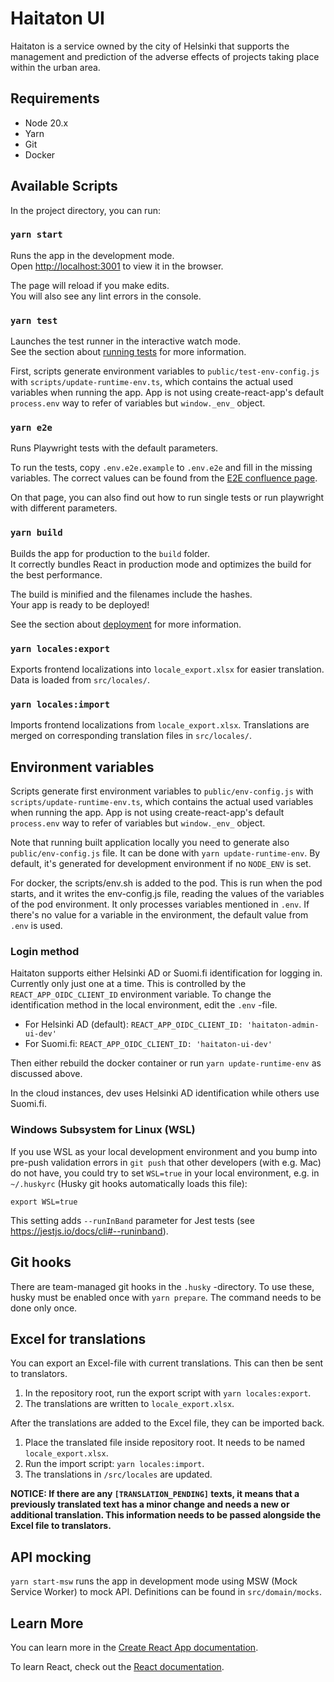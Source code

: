 # Haitaton UI

Haitaton is a service owned by the city of Helsinki that supports the management and prediction of the adverse
effects of projects taking place within the urban area.

## Requirements

- Node 20.x
- Yarn
- Git
- Docker

## Available Scripts

In the project directory, you can run:

### `yarn start`

Runs the app in the development mode.<br />
Open [http://localhost:3001](http://localhost:3001) to view it in the browser.

The page will reload if you make edits.<br />
You will also see any lint errors in the console.

### `yarn test`

Launches the test runner in the interactive watch mode.<br />
See the section about [running tests](https://facebook.github.io/create-react-app/docs/running-tests) for more information.

First, scripts generate environment variables to `public/test-env-config.js`
with `scripts/update-runtime-env.ts`, which contains the actual used variables when running the app.
App is not using create-react-app's default `process.env` way to refer of variables
but `window._env_` object.

### `yarn e2e`

Runs Playwright tests with the default parameters.

To run the tests, copy `.env.e2e.example` to `.env.e2e` and fill in the missing variables. The
correct values can be found from the
[E2E confluence page](https://helsinkisolutionoffice.atlassian.net/wiki/x/aAA9KQI).

On that page, you can also find out how to run single tests or run playwright with different
parameters.

### `yarn build`

Builds the app for production to the `build` folder.<br />
It correctly bundles React in production mode and optimizes the build for the best performance.

The build is minified and the filenames include the hashes.<br />
Your app is ready to be deployed!

See the section about [deployment](https://facebook.github.io/create-react-app/docs/deployment) for more information.

### `yarn locales:export`

Exports frontend localizations into `locale_export.xlsx` for easier translation. Data is loaded
from `src/locales/`.

### `yarn locales:import`

Imports frontend localizations from `locale_export.xlsx`. Translations are merged on corresponding translation files
in `src/locales/`.

## Environment variables

Scripts generate first environment variables to `public/env-config.js` with
`scripts/update-runtime-env.ts`, which contains the actual used variables when running the app. App
is not using create-react-app's default `process.env` way to refer of variables but `window._env_`
object.

Note that running built application locally you need to generate also `public/env-config.js` file.
It can be done with `yarn update-runtime-env`. By default, it's generated for development
environment if no `NODE_ENV` is set.

For docker, the scripts/env.sh is added to the pod. This is run when the pod starts, and it writes
the env-config.js file, reading the values of the variables of the pod environment. It only
processes variables mentioned in `.env`. If there's no value for a variable in the environment, the
default value from `.env` is used.

### Login method

Haitaton supports either Helsinki AD or Suomi.fi identification for logging in. Currently only just
one at a time. This is controlled by the `REACT_APP_OIDC_CLIENT_ID` environment variable. To change
the identification method in the local environment, edit the `.env` -file.

- For Helsinki AD (default):
  `REACT_APP_OIDC_CLIENT_ID: 'haitaton-admin-ui-dev'`
- For Suomi.fi:
  `REACT_APP_OIDC_CLIENT_ID: 'haitaton-ui-dev'`

Then either rebuild the docker container or run `yarn update-runtime-env` as discussed above.

In the cloud instances, dev uses Helsinki AD identification while others use Suomi.fi.

### Windows Subsystem for Linux (WSL)

If you use WSL as your local development environment and you bump into pre-push validation errors
in `git push` that other developers (with e.g. Mac) do not have, you could try to set `WSL=true`
in your local environment, e.g. in `~/.huskyrc` (Husky git hooks automatically loads this file):

```
export WSL=true
```

This setting adds `--runInBand` parameter for Jest tests (see https://jestjs.io/docs/cli#--runinband).

## Git hooks

There are team-managed git hooks in the `.husky` -directory. To use these, husky must be enabled
once with `yarn prepare`. The command needs to be done only once.

## Excel for translations

You can export an Excel-file with current translations. This can then be sent to translators.

1. In the repository root, run the export script with `yarn locales:export`.
2. The translations are written to `locale_export.xlsx`.

After the translations are added to the Excel file, they can be imported back.

1. Place the translated file inside repository root. It needs to be named `locale_export.xlsx`.
2. Run the import script: `yarn locales:import`.
3. The translations in `/src/locales` are updated.

**NOTICE: If there are any `[TRANSLATION_PENDING]` texts, it means that a previously translated
text has a minor change and needs a new or additional translation.
This information needs to be passed alongside the Excel file to translators.**

## API mocking

`yarn start-msw` runs the app in development mode using MSW (Mock Service Worker)
to mock API. Definitions can be found in `src/domain/mocks`.

## Learn More

You can learn more in the [Create React App documentation](https://facebook.github.io/create-react-app/docs/getting-started).

To learn React, check out the [React documentation](https://reactjs.org/).
